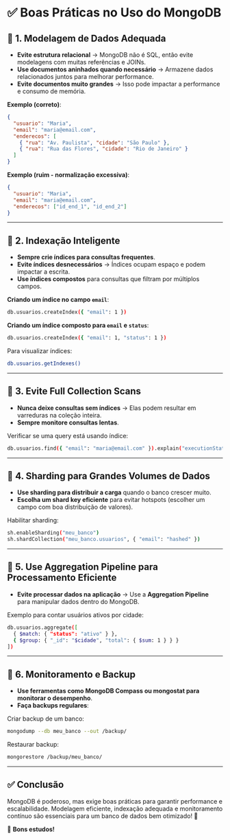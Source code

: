 # ✅ Boas Práticas no Uso do MongoDB

## 📌 1. Modelagem de Dados Adequada

- **Evite estrutura relacional** → MongoDB não é SQL, então evite modelagens com muitas referências e JOINs.
- **Use documentos aninhados quando necessário** → Armazene dados relacionados juntos para melhorar performance.
- **Evite documentos muito grandes** → Isso pode impactar a performance e consumo de memória.

**Exemplo (correto)**:
```json
{
  "usuario": "Maria",
  "email": "maria@email.com",
  "enderecos": [
    { "rua": "Av. Paulista", "cidade": "São Paulo" },
    { "rua": "Rua das Flores", "cidade": "Rio de Janeiro" }
  ]
}
```

**Exemplo (ruim - normalização excessiva)**:
```json
{
  "usuario": "Maria",
  "email": "maria@email.com",
  "enderecos": ["id_end_1", "id_end_2"]
}
```

---

## 📌 2. Indexação Inteligente

- **Sempre crie índices para consultas frequentes**.
- **Evite índices desnecessários** → Índices ocupam espaço e podem impactar a escrita.
- **Use índices compostos** para consultas que filtram por múltiplos campos.

**Criando um índice no campo `email`**:
```sh
db.usuarios.createIndex({ "email": 1 })
```

**Criando um índice composto para `email` e `status`**:
```sh
db.usuarios.createIndex({ "email": 1, "status": 1 })
```

Para visualizar índices:
```sh
db.usuarios.getIndexes()
```

---

## 📌 3. Evite Full Collection Scans

- **Nunca deixe consultas sem índices** → Elas podem resultar em varreduras na coleção inteira.
- **Sempre monitore consultas lentas**.

Verificar se uma query está usando índice:
```sh
db.usuarios.find({ "email": "maria@email.com" }).explain("executionStats")
```

---

## 📌 4. Sharding para Grandes Volumes de Dados

- **Use sharding para distribuir a carga** quando o banco crescer muito.
- **Escolha um shard key eficiente** para evitar hotspots (escolher um campo com boa distribuição de valores).

Habilitar sharding:
```sh
sh.enableSharding("meu_banco")
sh.shardCollection("meu_banco.usuarios", { "email": "hashed" })
```

---

## 📌 5. Use Aggregation Pipeline para Processamento Eficiente

- **Evite processar dados na aplicação** → Use a **Aggregation Pipeline** para manipular dados dentro do MongoDB.

Exemplo para contar usuários ativos por cidade:
```sh
db.usuarios.aggregate([
  { $match: { "status": "ativo" } },
  { $group: { "_id": "$cidade", "total": { $sum: 1 } } }
])
```

---

## 📌 6. Monitoramento e Backup

- **Use ferramentas como MongoDB Compass ou mongostat para monitorar o desempenho**.
- **Faça backups regulares**:

Criar backup de um banco:
```sh
mongodump --db meu_banco --out /backup/
```

Restaurar backup:
```sh
mongorestore /backup/meu_banco/
```

---

## ✅ Conclusão

MongoDB é poderoso, mas exige boas práticas para garantir performance e escalabilidade. Modelagem eficiente, indexação adequada e monitoramento contínuo são essenciais para um banco de dados bem otimizado! 🚀

🐳 **Bons estudos!**
